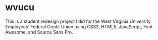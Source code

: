 wvucu
=====

This is a student redesign project I did for the West Virginia University Employees’ Federal Credit Union using CSS3, HTML5, JavaScript, Font Awesome, and Source Sans Pro.
